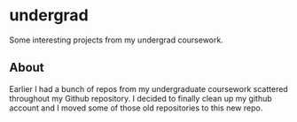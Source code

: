 # undergrad
Some interesting projects from my undergrad coursework.

## About
Earlier I had a bunch of repos from my undergraduate coursework scattered
throughout my Github repository. I decided to finally clean up my github
account and I moved some of those old repositories to this new repo.
